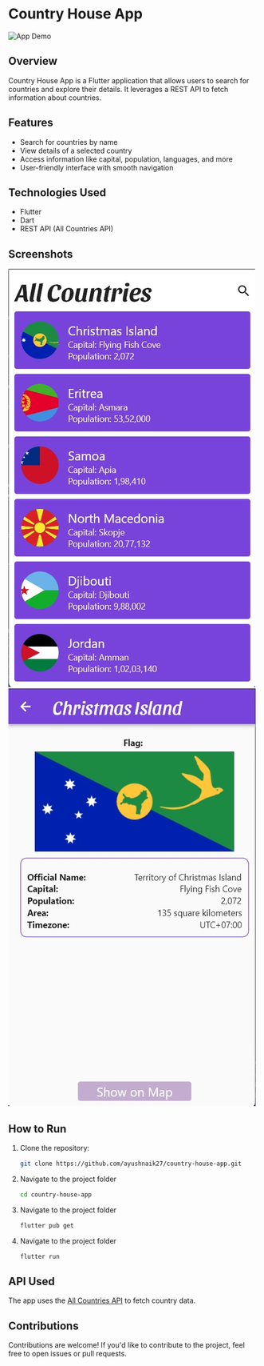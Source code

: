 # Country House App

![App Demo](demo.gif)

## Overview

Country House App is a Flutter application that allows users to search for countries and explore their details. It leverages a REST API to fetch information about countries.

## Features

- Search for countries by name
- View details of a selected country
- Access information like capital, population, languages, and more
- User-friendly interface with smooth navigation

## Technologies Used

- Flutter
- Dart
- REST API (All Countries API)

## Screenshots

![Screenshot 1](screenshots/screenshot1.jpg)
![Screenshot 2](screenshots/screenshot2.jpg)

## How to Run

1. Clone the repository:

   ```bash
   git clone https://github.com/ayushnaik27/country-house-app.git
2. Navigate to the project folder
   ```bash
   cd country-house-app
3. Navigate to the project folder
   ```bash
   flutter pub get
4. Navigate to the project folder
   ```bash
   flutter run
## API Used

The app uses the [All Countries API](https://restcountries.com) to fetch country data.

## Contributions

Contributions are welcome! If you'd like to contribute to the project, feel free to open issues or pull requests.

